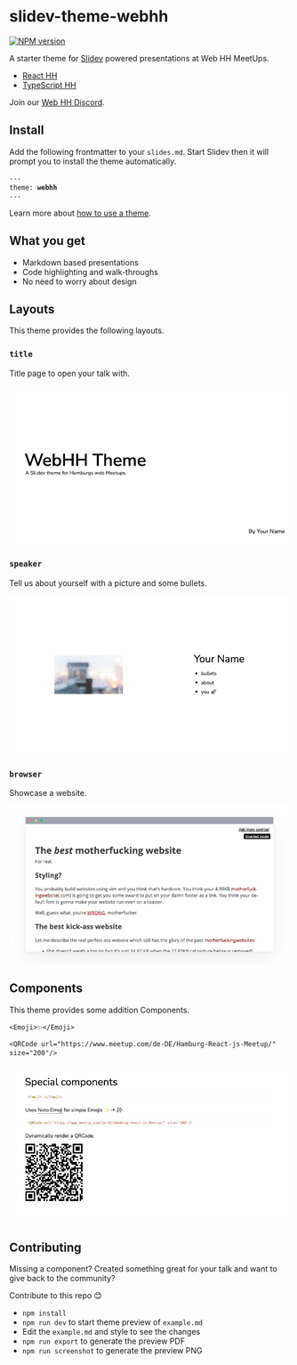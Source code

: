 # slidev-theme-webhh

[![NPM version](https://img.shields.io/npm/v/slidev-theme-webhh?color=3AB9D4&label=)](https://www.npmjs.com/package/slidev-theme-webhh)

A starter theme for [Slidev](https://github.com/slidevjs/slidev) powered presentations at Web HH MeetUps.

- [React HH](https://www.meetup.com/de-DE/Hamburg-React-js-Meetup/)
- [TypeScript HH](https://www.meetup.com/de-DE/Hamburg-TypeScript-Meetup-Group/)

Join our [Web HH Discord](https://discord.gg/2nAc69Hdc8).

## Install

Add the following frontmatter to your `slides.md`. Start Slidev then it will prompt you to install the theme automatically.

<pre><code>---
theme: <b>webhh</b>
---</code></pre>

Learn more about [how to use a theme](https://sli.dev/themes/use).

## What you get

- Markdown based presentations
- Code highlighting and walk-throughs
- No need to worry about design

## Layouts

This theme provides the following layouts.

### `title`

Title page to open your talk with.

![Title Layout](/assets/layouts/title.png)

### `speaker`

Tell us about yourself with a picture and some bullets.

![Speaker Layout](/assets/layouts/speaker.png)

### `browser`

Showcase a website.

![Browser Layout](/assets/layouts/browser.png)

## Components

This theme provides some addition Components.

```tsx
<Emoji>✨</Emoji>
```

```tsx
<QRCode url="https://www.meetup.com/de-DE/Hamburg-React-js-Meetup/" size="200"/>
```

![Additional Components](/assets/components.png)

## Contributing

Missing a component? Created something great for your talk and want to give back to the community?

Contribute to this repo 😊

- `npm install`
- `npm run dev` to start theme preview of `example.md`
- Edit the `example.md` and style to see the changes
- `npm run export` to generate the preview PDF
- `npm run screenshot` to generate the preview PNG
